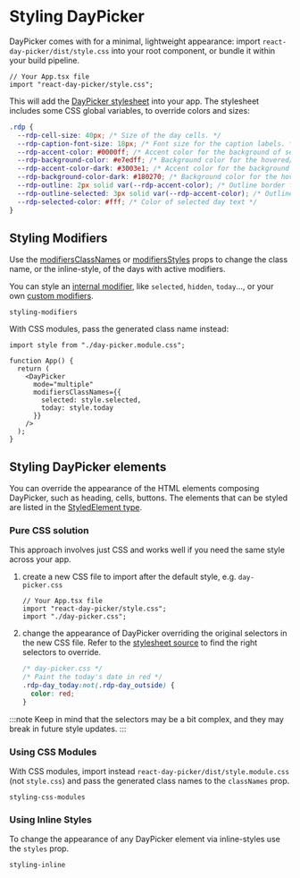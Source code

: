 # Styling DayPicker

DayPicker comes with for a minimal, lightweight appearance: import `react-day-picker/dist/style.css` into your root component, or bundle it within your build pipeline.

```tsx
// Your App.tsx file
import "react-day-picker/style.css";
```

This will add the [DayPicker stylesheet](https://github.com/gpbl/react-day-picker/blob/main/src/style.css) into your app. The stylesheet includes some CSS global variables, to override colors and sizes:

```css
.rdp {
  --rdp-cell-size: 40px; /* Size of the day cells. */
  --rdp-caption-font-size: 18px; /* Font size for the caption labels. */
  --rdp-accent-color: #0000ff; /* Accent color for the background of selected days. */
  --rdp-background-color: #e7edff; /* Background color for the hovered/focused elements. */
  --rdp-accent-color-dark: #3003e1; /* Accent color for the background of selected days (to use in dark-mode). */
  --rdp-background-color-dark: #180270; /* Background color for the hovered/focused elements (to use in dark-mode). */
  --rdp-outline: 2px solid var(--rdp-accent-color); /* Outline border for focused elements */
  --rdp-outline-selected: 3px solid var(--rdp-accent-color); /* Outline border for focused _and_ selected elements */
  --rdp-selected-color: #fff; /* Color of selected day text */
}
```

## Styling Modifiers

Use the [modifiersClassNames](/api/interfaces/daypickerdefaultprops#modifiersclassnames) or [modifiersStyles](/api/interfaces/daypickerdefaultprops#modifiersstyles) props to change the class name, or the inline-style, of the days with active modifiers.

You can style an [internal modifier](/api/enums/InternalModifier), like `selected`, `hidden`, `today`..., or your own [custom modifiers](/basics/modifiers#custom-modifiers).

```include-example
styling-modifiers
```

With CSS modules, pass the generated class name instead:

```tsx
import style from "./day-picker.module.css";

function App() {
  return (
    <DayPicker
      mode="multiple"
      modifiersClassNames={{
        selected: style.selected,
        today: style.today
      }}
    />
  );
}
```

## Styling DayPicker elements

You can override the appearance of the HTML elements composing DayPicker, such as heading, cells, buttons. The elements that can be styled are listed in the [StyledElement type](/api/types/StyledElement).

### Pure CSS solution

This approach involves just CSS and works well if you need the same style across your app.

1. create a new CSS file to import after the default style, e.g. `day-picker.css`

   ```tsx
   // Your App.tsx file
   import "react-day-picker/style.css";
   import "./day-picker.css";
   ```

2. change the appearance of DayPicker overriding the original selectors in the new CSS file. Refer to the [stylesheet source](https://github.com/gpbl/react-day-picker/blob/main/src/style.css) to find the right selectors to override.
   ```css
   /* day-picker.css */
   /* Paint the today's date in red */
   .rdp-day_today:not(.rdp-day_outside) {
     color: red;
   }
   ```

:::note
Keep in mind that the selectors may be a bit complex, and they may break in future style updates.
:::

### Using CSS Modules

With CSS modules, import instead `react-day-picker/dist/style.module.css` (not `style.css`) and pass the generated class names to the `classNames` prop.

```include-example
styling-css-modules
```

### Using Inline Styles

To change the appearance of any DayPicker element via inline-styles use the
`styles` prop.

```include-example
styling-inline
```

